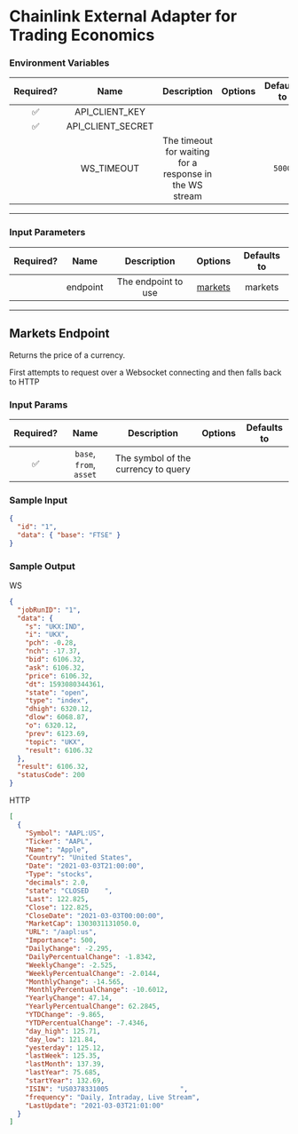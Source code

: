 # Chainlink External Adapter for Trading Economics

### Environment Variables

| Required? |       Name        |                       Description                       | Options | Defaults to |
| :-------: | :---------------: | :-----------------------------------------------------: | :-----: | :---------: |
|    ✅     |  API_CLIENT_KEY   |                                                         |         |             |
|    ✅     | API_CLIENT_SECRET |                                                         |         |             |
|           |    WS_TIMEOUT     | The timeout for waiting for a response in the WS stream |         |   `5000`    |

---

### Input Parameters

| Required? |   Name   |     Description     |           Options            | Defaults to |
| :-------: | :------: | :-----------------: | :--------------------------: | :---------: |
|           | endpoint | The endpoint to use | [markets](#Markets-Endpoint) |   markets   |

---

## Markets Endpoint

Returns the price of a currency.

First attempts to request over a Websocket connecting and then falls back to HTTP

### Input Params

| Required? |          Name           |             Description             | Options | Defaults to |
| :-------: | :---------------------: | :---------------------------------: | :-----: | :---------: |
|    ✅     | `base`, `from`, `asset` | The symbol of the currency to query |         |             |

### Sample Input

```json
{
  "id": "1",
  "data": { "base": "FTSE" }
}
```

### Sample Output

WS

```json
{
  "jobRunID": "1",
  "data": {
    "s": "UKX:IND",
    "i": "UKX",
    "pch": -0.28,
    "nch": -17.37,
    "bid": 6106.32,
    "ask": 6106.32,
    "price": 6106.32,
    "dt": 1593080344361,
    "state": "open",
    "type": "index",
    "dhigh": 6320.12,
    "dlow": 6068.87,
    "o": 6320.12,
    "prev": 6123.69,
    "topic": "UKX",
    "result": 6106.32
  },
  "result": 6106.32,
  "statusCode": 200
}
```

HTTP

```json
[
  {
    "Symbol": "AAPL:US",
    "Ticker": "AAPL",
    "Name": "Apple",
    "Country": "United States",
    "Date": "2021-03-03T21:00:00",
    "Type": "stocks",
    "decimals": 2.0,
    "state": "CLOSED    ",
    "Last": 122.825,
    "Close": 122.825,
    "CloseDate": "2021-03-03T00:00:00",
    "MarketCap": 1303031131050.0,
    "URL": "/aapl:us",
    "Importance": 500,
    "DailyChange": -2.295,
    "DailyPercentualChange": -1.8342,
    "WeeklyChange": -2.525,
    "WeeklyPercentualChange": -2.0144,
    "MonthlyChange": -14.565,
    "MonthlyPercentualChange": -10.6012,
    "YearlyChange": 47.14,
    "YearlyPercentualChange": 62.2845,
    "YTDChange": -9.865,
    "YTDPercentualChange": -7.4346,
    "day_high": 125.71,
    "day_low": 121.84,
    "yesterday": 125.12,
    "lastWeek": 125.35,
    "lastMonth": 137.39,
    "lastYear": 75.685,
    "startYear": 132.69,
    "ISIN": "US0378331005                  ",
    "frequency": "Daily, Intraday, Live Stream",
    "LastUpdate": "2021-03-03T21:01:00"
  }
]
```
